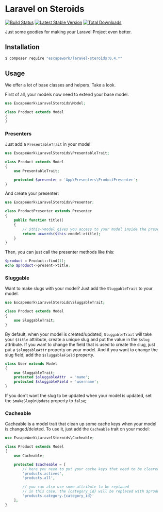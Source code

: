 # Laravel on Steroids

[![Build Status](https://travis-ci.org/EscapeWork/LaravelSteroids.png)](http://travis-ci.org/EscapeWork/LaravelSteroids) [![Latest Stable Version](https://poser.pugx.org/escapework/laravel-steroids/v/stable.png)](https://packagist.org/packages/escapework/laravel-steroids) [![Total Downloads](https://poser.pugx.org/escapework/laravel-steroids/downloads.png)](https://packagist.org/packages/escapework/laravel-steroids)

Just some goodies for making your Laravel Project even better.

## Installation

```sh
$ composer require "escapework/laravel-steroids:0.4.*"
```

## Usage

We offer a lot of base classes and helpers. Take a look.

First of all, your models now need to extend your base model.

```php
use EscapeWork\LaravelSteroids\Model;

class Product extends Model
{
}
```

### Presenters

Just add a `PresentableTrait` in your model:

```php
use EscapeWork\LaravelSteroids\PresentableTrait;

class Product extends Model
{
    use PresentableTrait;

    protected $presenter = 'App\Presenters\ProductPresenter';
}
```

And create your presenter:

```php
use EscapeWork\LaravelSteroids\Presenter;

class ProductPresenter extends Presenter
{
    public function title()
    {
        // $this->model gives you access to your model inside the presenter
        return ucwords($this->model->title);
    }
}
```

Then, you can just call the presenter methods like this:

```php
$product = Product::find(1);
echo $product->present->title;
```

### Sluggable

Want to make slugs with your model? Just add the `SluggableTrait` to your model.

```php
use EscapeWork\LaravelSteroids\SluggableTrait;

class Product extends Model
{
    use SluggableTrait;
}
```

By default, when your model is created/updated, `SluggableTrait` will take your `$title` attribute, create a unique slug and put the value in the `$slug` attribute.
If you want to change the field that is used to create the slug, just put a `$sluggableAttr` property on your model. And if you want to change the slug field, add the `$sluggableField` property.

```php
class User extends Model
{
    use SluggableTrait;
    protected $sluggableAttr  = 'name';
    protected $sluggableField = 'username';
}
```

If you don't want the slug to be updated when your model is updated, set the `$makeSlugOnUpdate` property to `false`;

### Cacheable

Cacheable is a model trait that clean up some cache keys when your model is changed/deleted. To use it, just add the `Cacheable` trait on your model:

```php
use EscapeWork\LaravelSteroids\Cacheable;

class Product extends Model
{
    use Cacheable;

    protected $cacheable = [
        // here you need to put your cache keys that need to be cleared
        'products.actives',
        'products.all',

        // you can also use some attribute to be replaced
        // in this case, the {category_id} will be replaced with $product->category_id,
        'products.category.{category_id}'
    ];
}
```
